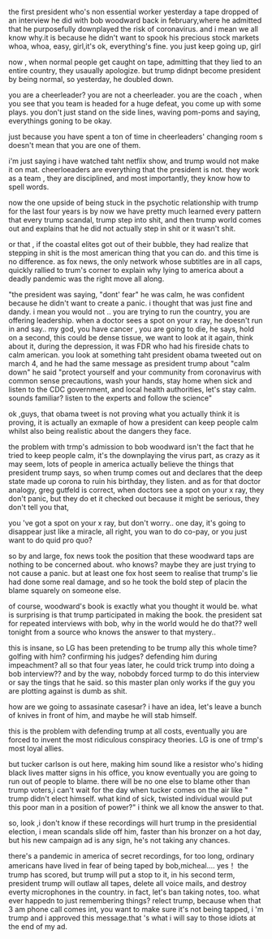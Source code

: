 the first president who's non essential worker
yesterday a tape dropped of an interview he did with bob woodward back in february,where he admitted that he purposefully downplayed the risk of coronavirus. and i mean we all know why.it is because he didn't want to spook his precious stock markets
whoa, whoa, easy, girl,it's ok, everything's fine.
you just keep going up, girl

now , when normal people get caught on tape, admitting that they lied to an entire country, they usaually apologize. but trump didnpt become president by being normal, so yesterday, he doubled down.

you are a cheerleader? you are not a cheerleader. you are the coach , when you see that you team is headed for a huge defeat, you come up with some plays. you don't just stand on the side lines, waving pom-poms and saying, everythings goning to be okay. 

just because you have spent a ton of time in cheerleaders' changing room s doesn't mean that you are one of them. 

i'm just saying i have watched taht netflix show, and trump would not make it on mat. cheerloeaders are everything that the president is not. they work as a team , they are disciplined, and most importantly, they know how to spell words.

now the one upside of being stuck in the psychotic relationship with trump for the last four years is by now we have pretty much learned every pattern that every trump scandal, trump step into shit, and then trump world comes out and explains that he did not actually step in shit or it wasn't shit.
 
 
or that , if the coastal elites got out of their bubble, they had realize that stepping in shit is the most american thing that you can do. and this time is no difference. as fox news, the only network whose subtitles are in all caps, quickly rallied to trum's corner to explain why lying to america about a deadly pandemic was the right move all along. 

"the president was saying, 
"dont' fear" he was calm, he was confident because he didn't want to create a panic. i thought that was just fine and dandy. i mean you would not .. you are trying to run the country, you are offering leadership. 
when a doctor sees a spot on your x ray, he doesn't run in and say.. my god, you have cancer , you are going to die, he says, hold on a second, this could be dense tissue, we want to look at it again, think about it, during the depression, it was FDR who had his fireside chats to calm american. you look at something taht president obama tweeted out on march 4, and he had the same message as president trump about "calm down" 
he said "protect yourself and your community from coronavirus with common sense precautions, wash your hands, stay home when sick and listen to the CDC government, and local health authorities, let's stay calm.
sounds familiar? listen to the experts and follow the science"


ok ,guys, that obama tweet is not proving what you actually think it is proving, it is actually an exmaple of how a president can keep people calm whilst also being realistic about the dangers they face.
 
 
the problem with trmp's admission to bob woodward isn't the fact that he tried to keep people calm, it's the downplaying the virus part, as crazy as it may seem, lots of people in america actually believe the things that president trump says, so when trump comes out and declares that the deep state made up corona to ruin his birthday, they listen. and as for that doctor analogy, greg gutfeld is correct, when doctors see a spot on your x ray, they don't panic, but they do et it checked out because it might be serious, they don't tell you that,

you 've got a spot on your x ray, but don't worry.. one day, it's going to disappear just like a miracle, all right, you wan to do co-pay, or you just want to do quid pro quo?

so by and large, fox news took the position that these woodward taps are nothing to be concerned about. who knows? maybe they are just trying to not cause a panic. but at least one fox host seem to realise that trump's lie had done some real damage, and so he took the bold step of placin the blame squarely on someone else.

of course, woodward's book is exactly  what you thought it would be. what is surprising is that trump participated in making the book. the president sat for repeated interviews with bob, why in the world would he do that?? well tonight from a source who knows the answer to that mystery..

this is insane, so LG has been pretending to be trump ally this whole time? golfing with him? confirming his judges? defending him during impeachment? all so that four yeas later, he could trick trump into doing a bob interview?? and by the way, nobobdy forced turmp to do this interview or say the tings that he said.
so this master plan only works if the guy you are plotting against is dumb as shit.

how are we going to assasinate casesar?
i have an idea, let's leave a bunch of knives in front of him, and maybe he will stab himself.

this is the problem with defending trump at all costs,  eventually you are forced to invent the most ridiculous conspiracy theories. LG is one of trmp's most loyal allies.


but tucker carlson is out here, making him sound like a resistor who's hiding black lives matter signs in his office, you know eventually you are going to run out of people to blame. there will be no one else to blame other than trump voters,i can't wait for the day when tucker comes on the air like " trump didn't elect himself. what kind of sick, twisted individual would put this poor man in a position of power?" i think we all know the answer to that.

so, look ,i don't know if these recordings will hurt trump in the presidential election, i mean scandals slide off him, faster than his bronzer on a hot day, but his new campaign ad is any sign, he's not taking any chances.

there's a pandemic in america of secret recordings, for too long, ordinary americans have lived in fear of being taped by bob,micheal.... yes！ the trump has scored, but trump will put a stop to it, in his second term, president trump will outlaw all tapes, delete all voice mails, and destroy everty microphones in the country. in fact, let's ban taking notes, too. what ever happedn to just remembering things? relect trump, 
because when that 3 am phone call comes int, you want to make sure it's not being tapped, i 'm trump and i approved this message.that 's what i will say to those idiots at the end of my ad.
